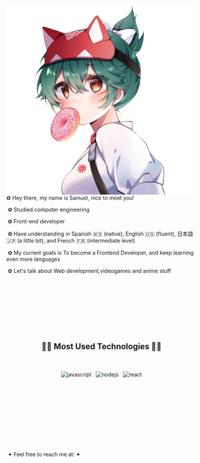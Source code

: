 <div>
 <div>
  <img src="./assets/kiri.png" align="left">
  <p align="right">

   &nbsp;
    
   &nbsp;&#10047; Hey there, my name is Samuel, nice to meet you!

   &nbsp;&#10047; Studied computer engineering

   &nbsp;&#10047; Front-end developer

   &nbsp;&#10047; Have understanding in Spanish 🇲🇽 (native), English 🇺🇸 (fluent), 日本語 🇯🇵 (a little bit), and French 🇫🇷 (intermediate level) 

   &nbsp;&#10047; My current goals is To become a Frontend Developer, and keep learning even more languages
   
   &nbsp;&#10047; Let's talk about Web development,videogames and anime stuff
   
  </p>
 </div>
</div>
<br><br><br><br><br><br><br><br>
<h2 align="center">🧑‍💻 Most Used Technologies 🧑‍💻</h2>
<br>
<p align="center">
    <img src="https://cdn.jsdelivr.net/gh/devicons/devicon/icons/javascript/javascript-original.svg" alt="javascript" width="54" height="54" style="vertical-align:top; margin:4px;">
    <img src="https://cdn.jsdelivr.net/gh/devicons/devicon/icons/nodejs/nodejs-original.svg" alt="nodejs" width="54" height="54" style="vertical-align:top; margin:4px;">
    <img src="https://cdn.jsdelivr.net/gh/devicons/devicon/icons/react/react-original.svg" alt="react" width="54" height="54" style="vertical-align:top; margin:4px;">
</p>
<h2></h2>
<br><br><br><br><br>
<div>
 <div>
  <p align="right">

   &nbsp;
   
   &nbsp;
    
   &nbsp;&#10022; Feel free to reach me at: &#10022;

  </p>
 </div>
</div>
